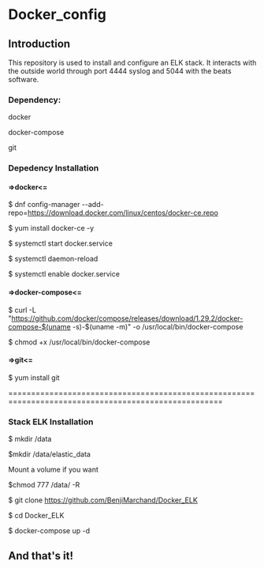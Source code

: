 # Docker_config

## Introduction
This repository is used to install and configure an ELK stack. It interacts with the outside world through port 4444 syslog and 5044 with the beats software.

### Dependency:
docker

docker-compose

git

### Depedency Installation
#### =>docker<=
$ dnf config-manager --add-repo=https://download.docker.com/linux/centos/docker-ce.repo

$ yum install docker-ce -y

$ systemctl start docker.service

$ systemctl daemon-reload

$ systemctl enable docker.service

#### =>docker-compose<=
$ curl -L "https://github.com/docker/compose/releases/download/1.29.2/docker-compose-$(uname -s)-$(uname -m)" -o /usr/local/bin/docker-compose

$ chmod +x /usr/local/bin/docker-compose

#### =>git<=
$ yum install git

=====================================================================================================

### Stack ELK Installation
$ mkdir /data

$mkdir /data/elastic_data

Mount a volume if you want 

$chmod 777 /data/ -R

$ git clone https://github.com/BenjiMarchand/Docker_ELK

$ cd Docker_ELK 

$ docker-compose up -d

## And that's it!
